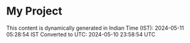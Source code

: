 # My Project

This content is dynamically generated in Indian Time (IST): 2024-05-11 05:28:54 IST
Converted to UTC: 2024-05-10 23:58:54 UTC
